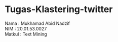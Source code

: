 # Tugas-Klastering-twitter

Nama : Mukhamad Abid Nadzif  
NIM  : 20.01.53.0027  
Matkul : Text Mining 

